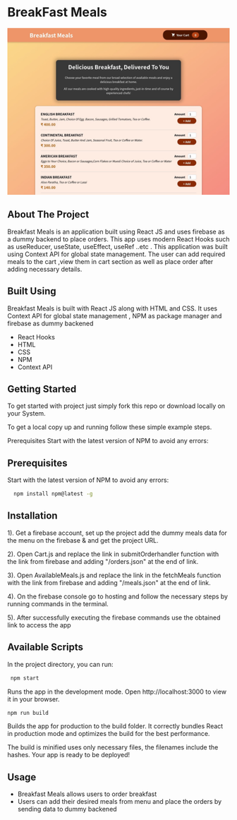 # BreakFast Meals

![App Screenshot](src/img/FoodDeliveryApp.png)

## About The Project

Breakfast Meals is an application built using
React JS and uses firebase as a dummy backend to place
orders. This app uses modern React Hooks such as
useReducer, useState, useEffect, useRef ..etc
. This application was
built using Context API for global state management.
The user can add required meals to the cart
,view them in cart section as well as place order after
adding necessary details.

## Built Using

Breakfast Meals is built with React JS along with HTML and CSS.
It uses Context API for global state management
, NPM as package manager and firebase
as dummy backened

- React Hooks
- HTML
- CSS
- NPM
- Context API

## Getting Started

To get started with project just simply fork this repo or download locally on your System.

To get a local copy up and running follow these simple example steps.

Prerequisites
Start with the latest version of NPM to avoid any errors:

## Prerequisites

Start with the latest version of NPM to avoid any errors:

```bash
  npm install npm@latest -g
```

## Installation

1). Get a firebase account, set up the project add the dummy meals data for the menu on the firebase & and get the project URL.

2). Open Cart.js and replace the link in submitOrderhandler
function with
the link from firebase and adding "/orders.json" at the end of link.

3). Open AvailableMeals.js and replace the link in the fetchMeals function
with
the link from firebase and adding "/meals.json" at the end of link.

4). On the firebase console go to hosting and follow the necessary steps by running
commands in the terminal.

5). After successfully executing the firebase commands use the obtained link to access the app

## Available Scripts

In the project directory, you can run:

```bash
 npm start
```

Runs the app in the development mode.
Open http://localhost:3000 to view it in your browser.

```bash
npm run build
```

Builds the app for production to the build folder.
It correctly bundles React in production mode and optimizes the build for the best performance.

The build is minified uses only necessary files, the filenames include the hashes.
Your app is ready to be deployed!

## Usage

- Breakfast Meals allows users to order breakfast
- Users can add their desired meals from menu and place the orders by sending data to dummy backened
